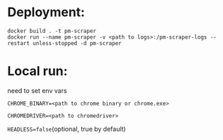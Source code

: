 # Deployment:
```
docker build . -t pm-scraper
docker run --name pm-scraper -v <path to logs>:/pm-scraper-logs --restart unless-stopped -d pm-scraper
```
# Local run:
need to set env vars

`CHROME_BINARY=<path to chrome binary or chrome.exe>`

`CHROMEDRIVER=<path to chromedriver>`

`HEADLESS=false`(optional, true by default)